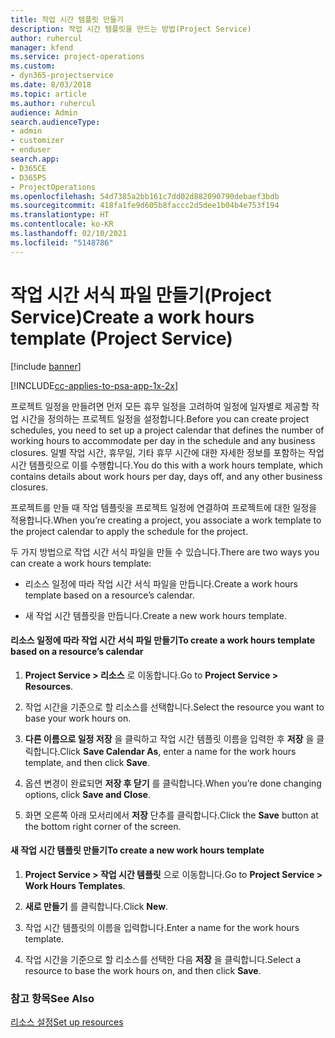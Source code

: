 ```yaml
---
title: 작업 시간 템플릿 만들기
description: 작업 시간 템플릿을 만드는 방법(Project Service)
author: ruhercul
manager: kfend
ms.service: project-operations
ms.custom:
- dyn365-projectservice
ms.date: 8/03/2018
ms.topic: article
ms.author: ruhercul
audience: Admin
search.audienceType:
- admin
- customizer
- enduser
search.app:
- D365CE
- D365PS
- ProjectOperations
ms.openlocfilehash: 54d7385a2bb161c7dd02d882090790debaef3bdb
ms.sourcegitcommit: 418fa1fe9d605b8faccc2d5dee1b04b4e753f194
ms.translationtype: HT
ms.contentlocale: ko-KR
ms.lasthandoff: 02/10/2021
ms.locfileid: "5148786"
---
```

# <a name="create-a-work-hours-template-project-service"></a><span data-ttu-id="4df79-103">작업 시간 서식 파일 만들기(Project Service)</span><span class="sxs-lookup"><span data-stu-id="4df79-103">Create a work hours template (Project Service)</span></span>

[!include [banner](../includes/psa-now-project-operations.md)]

[!INCLUDE[cc-applies-to-psa-app-1x-2x](../includes/cc-applies-to-psa-app-1x-2x.md)]

<span data-ttu-id="4df79-104">프로젝트 일정을 만들려면 먼저 모든 휴무 일정을 고려하여 일정에 일자별로 제공할 작업 시간을 정의하는 프로젝트 일정을 설정합니다.</span><span class="sxs-lookup"><span data-stu-id="4df79-104">Before you can create project schedules, you need to set up a project calendar that defines the number of working hours to accommodate per day in the schedule and any business closures.</span></span> <span data-ttu-id="4df79-105">일별 작업 시간, 휴무일, 기타 휴무 시간에 대한 자세한 정보를 포함하는 작업 시간 템플릿으로 이를 수행합니다.</span><span class="sxs-lookup"><span data-stu-id="4df79-105">You do this with a work hours template, which contains details about work hours per day, days off, and any other business closures.</span></span>  
  
 <span data-ttu-id="4df79-106">프로젝트를 만들 때 작업 템플릿을 프로젝트 일정에 연결하여 프로젝트에 대한 일정을 적용합니다.</span><span class="sxs-lookup"><span data-stu-id="4df79-106">When you’re creating a project, you associate a work template to the project calendar to apply the schedule for the project.</span></span>  
  
 <span data-ttu-id="4df79-107">두 가지 방법으로 작업 시간 서식 파일을 만들 수 있습니다.</span><span class="sxs-lookup"><span data-stu-id="4df79-107">There are two ways you can create a work hours template:</span></span>  
  
-   <span data-ttu-id="4df79-108">리소스 일정에 따라 작업 시간 서식 파일을 만듭니다.</span><span class="sxs-lookup"><span data-stu-id="4df79-108">Create a work hours template based on a resource’s calendar.</span></span>  
  
-   <span data-ttu-id="4df79-109">새 작업 시간 템플릿을 만듭니다.</span><span class="sxs-lookup"><span data-stu-id="4df79-109">Create a new work hours template.</span></span>  
  
#### <a name="to-create-a-work-hours-template-based-on-a-resources-calendar"></a><span data-ttu-id="4df79-110">리소스 일정에 따라 작업 시간 서식 파일 만들기</span><span class="sxs-lookup"><span data-stu-id="4df79-110">To create a work hours template based on a resource’s calendar</span></span>  
  
1.  <span data-ttu-id="4df79-111">**Project Service > 리소스** 로 이동합니다.</span><span class="sxs-lookup"><span data-stu-id="4df79-111">Go to **Project Service > Resources**.</span></span>  
  
2.  <span data-ttu-id="4df79-112">작업 시간을 기준으로 할 리소스를 선택합니다.</span><span class="sxs-lookup"><span data-stu-id="4df79-112">Select the resource you want to base your work hours on.</span></span>  
  
3.  <span data-ttu-id="4df79-113">**다른 이름으로 일정 저장** 을 클릭하고 작업 시간 템플릿 이름을 입력한 후 **저장** 을 클릭합니다.</span><span class="sxs-lookup"><span data-stu-id="4df79-113">Click **Save Calendar As**, enter a name for the work hours template, and then click **Save**.</span></span>  
  
4.  <span data-ttu-id="4df79-114">옵션 변경이 완료되면 **저장 후 닫기** 를 클릭합니다.</span><span class="sxs-lookup"><span data-stu-id="4df79-114">When you’re done changing options, click **Save and Close**.</span></span>  
  
5.  <span data-ttu-id="4df79-115">화면 오른쪽 아래 모서리에서 **저장** 단추를 클릭합니다.</span><span class="sxs-lookup"><span data-stu-id="4df79-115">Click the **Save** button at the bottom right corner of the screen.</span></span>  
  
#### <a name="to-create-a-new-work-hours-template"></a><span data-ttu-id="4df79-116">새 작업 시간 템플릿 만들기</span><span class="sxs-lookup"><span data-stu-id="4df79-116">To create a new work hours template</span></span>  
  
1.  <span data-ttu-id="4df79-117">**Project Service > 작업 시간 템플릿** 으로 이동합니다.</span><span class="sxs-lookup"><span data-stu-id="4df79-117">Go to **Project Service > Work Hours Templates**.</span></span>  
  
2.  <span data-ttu-id="4df79-118">**새로 만들기** 를 클릭합니다.</span><span class="sxs-lookup"><span data-stu-id="4df79-118">Click **New**.</span></span>  
  
3.  <span data-ttu-id="4df79-119">작업 시간 템플릿의 이름을 입력합니다.</span><span class="sxs-lookup"><span data-stu-id="4df79-119">Enter a name for the work hours template.</span></span>  
  
4.  <span data-ttu-id="4df79-120">작업 시간을 기준으로 할 리소스를 선택한 다음 **저장** 을 클릭합니다.</span><span class="sxs-lookup"><span data-stu-id="4df79-120">Select a resource to base the work hours on, and then click **Save**.</span></span>  
  
### <a name="see-also"></a><span data-ttu-id="4df79-121">참고 항목</span><span class="sxs-lookup"><span data-stu-id="4df79-121">See Also</span></span>  
 [<span data-ttu-id="4df79-122">리소스 설정</span><span class="sxs-lookup"><span data-stu-id="4df79-122">Set up resources</span></span>](../psa/set-up-resources.md)
